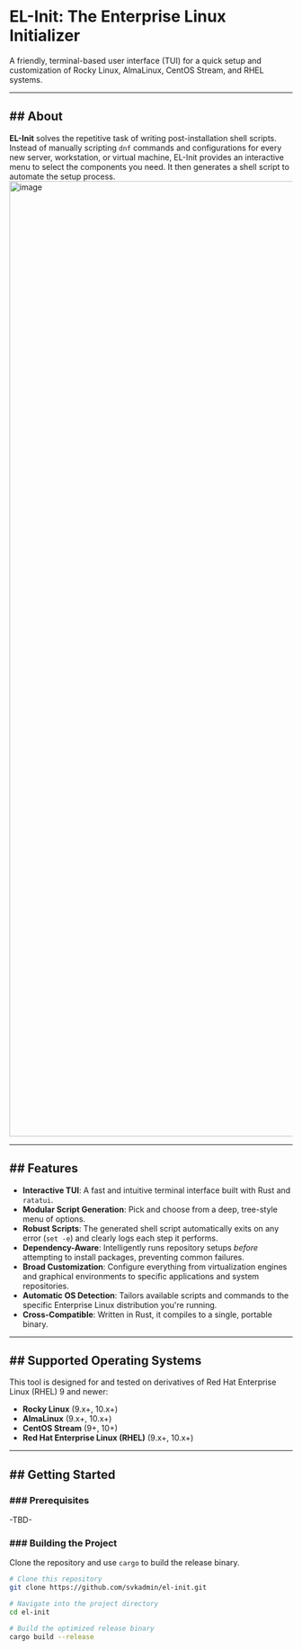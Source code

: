 # EL-Init: The Enterprise Linux Initializer

A friendly, terminal-based user interface (TUI) for a quick setup and customization of Rocky Linux, AlmaLinux, CentOS Stream, and RHEL systems.


---

## ## About

**EL-Init** solves the repetitive task of writing post-installation shell scripts. Instead of manually scripting `dnf` commands and configurations for every new server, workstation, or virtual machine, EL-Init provides an interactive menu to select the components you need. It then generates a shell script to automate the setup process.
<img width="1417" height="1699" alt="image" src="https://github.com/user-attachments/assets/085b8b7e-fbf2-4db1-9aab-397ec214408a" />


---

## ## Features

* **Interactive TUI**: A fast and intuitive terminal interface built with Rust and `ratatui`.
* **Modular Script Generation**: Pick and choose from a deep, tree-style menu of options.
* **Robust Scripts**: The generated shell script automatically exits on any error (`set -e`) and clearly logs each step it performs.
* **Dependency-Aware**: Intelligently runs repository setups *before* attempting to install packages, preventing common failures.
* **Broad Customization**: Configure everything from virtualization engines and graphical environments to specific applications and system repositories.
* **Automatic OS Detection**: Tailors available scripts and commands to the specific Enterprise Linux distribution you're running.
* **Cross-Compatible**: Written in Rust, it compiles to a single, portable binary.

---

## ## Supported Operating Systems

This tool is designed for and tested on derivatives of Red Hat Enterprise Linux (RHEL) 9 and newer:

* **Rocky Linux** (9.x+, 10.x+)
* **AlmaLinux** (9.x+, 10.x+)
* **CentOS Stream** (9+, 10+)
* **Red Hat Enterprise Linux (RHEL)** (9.x+, 10.x+)

---

## ## Getting Started

### ### Prerequisites

-TBD-

### ### Building the Project

Clone the repository and use `cargo` to build the release binary.

```bash
# Clone this repository
git clone https://github.com/svkadmin/el-init.git

# Navigate into the project directory
cd el-init

# Build the optimized release binary
cargo build --release
